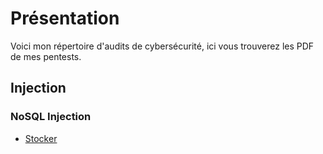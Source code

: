 # Présentation

Voici mon répertoire d'audits de cybersécurité, ici vous trouverez les PDF de mes pentests.

## Injection 
### NoSQL Injection
* [Stocker]("https://github.com/exploitQ/audits/blob/main/HackTheBox/Stocker%20-%20HackTheBox.pdf")
